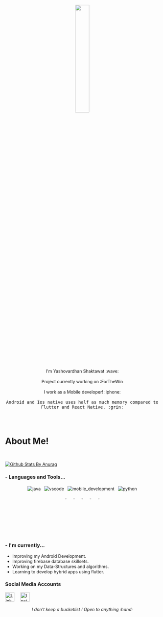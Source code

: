 <p align="center">
  <img src="https://cdn.lowgif.com/medium/fcaa3ba30c39af84-animation-image-for-android-mobile-wallpaper-images.gif" width="30%">
  <br><br>
 I'm Yashovardhan Shaktawat :wave:
 <br><br>
  Project currently working on :ForTheWin
  <br><br>
  I work as a Mobile developer! :iphone: 
  <br><br>
 <samp>
  Android and Ios native uses half as much memory compared to Flutter and React Native. :grin:
    <br><br>
 
  </samp>
</p>

<br>

# About Me!
  <br>
  
  [![Github Stats By Anurag](https://github-readme-stats.vercel.app/api?username=W0lFi3-IND&hide=["issues","stars"]&show_icons=true&title_color=fff&icon_color=2196F3&text_color=2196F3&bg_color=151515)](https://github.com/anuraghazra/github-readme-stats)


### - Languages and Tools...

<p align="center">

  <!-- For more icons please follow  https://github.com/MikeCodesDotNET/ColoredBadges -->

  <img src="https://github.com/Quadrified/Quadrified/blob/master/assets/svg/dev/languages/java.svg" alt="java" style="vertical-align:top; margin:4px">
    <img src="https://github.com/Quadrified/Quadrified/blob/master/assets/svg/dev/tools/visualstudio_code.svg" alt="vscode" style="vertical-align:top; margin:4px">
  <img src="https://github.com/Quadrified/Quadrified/blob/master/assets/svg/dev/misc/mobile.svg" alt="mobile_development" style="vertical-align:top; margin:4px">
    <img src="https://github.com/Quadrified/Quadrified/blob/master/assets/svg/dev/languages/python.svg" alt="python" style="vertical-align:top; margin:4px">
    <br>
    <p align="center">
   <img src="https://cdn.iconscout.com/icon/free/png-512/c-programming-569564.png"alt="c" style="vertical-align:top; margin:4px"; width="3%">
     <img src="https://cdn.iconscout.com/icon/free/png-256/c-plus-569563.png"alt="c++" style="vertical-align:top; margin:4px"; width="3%">
 <img src="https://www.fluttericon.com/logo_dart_192px.svg"width="3%" alt="dart" style="vertical-align:top; margin:4px">
  <img src="https://cdn.iconscout.com/icon/free/png-512/flutter-2038877-1720090.png" width="3%" alt="flutter" style="vertical-align:top; margin:4px">
   <img src="https://upload.wikimedia.org/wikipedia/commons/thumb/3/34/Android_Studio_icon.svg/1200px-Android_Studio_icon.svg.png"width="3%" alt="flutter" style="vertical-align:top; margin:4px">
  </p>



</p>

### - I'm currently...

- Improving my Android Development.
- Improving firebase database skillsets.
- Working on my Data-Structures and algorithms.
- Learning to develop hybrid apps using flutter.



 
 ### Social Media Accounts
  <a href="https://www.linkedin.com/in/yashovardhan-shaktawat-15823a164/"><img src="https://github.com/Quadrified/Quadrified/blob/master/assets/my_svgs/linkedin.svg" width="30px" alt="LinkedIn"></a> &nbsp; &nbsp;
  <a href="https://www.instagram.com/yashosss"><img src="https://github.com/Quadrified/Quadrified/blob/master/assets/my_svgs/instagram.svg" width="30px" alt="Instagram"></a> &nbsp; &nbsp;

<p align="center">
 <i> I don't keep a bucketlist ! Open to anything :hand: </i>
</p>

<br>
